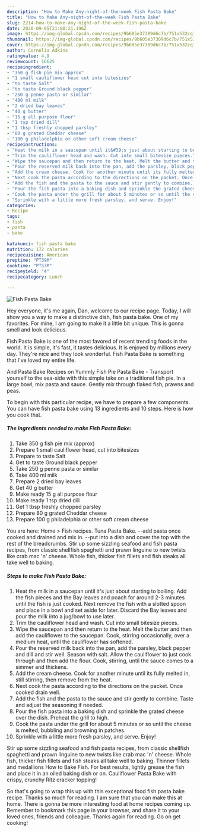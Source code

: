 ```yaml
---
description: "How to Make Any-night-of-the-week Fish Pasta Bake"
title: "How to Make Any-night-of-the-week Fish Pasta Bake"
slug: 2214-how-to-make-any-night-of-the-week-fish-pasta-bake
date: 2020-09-05T21:08:21.196Z
image: https://img-global.cpcdn.com/recipes/9b605e37309d6c7b/751x532cq70/fish-pasta-bake-recipe-main-photo.jpg
thumbnail: https://img-global.cpcdn.com/recipes/9b605e37309d6c7b/751x532cq70/fish-pasta-bake-recipe-main-photo.jpg
cover: https://img-global.cpcdn.com/recipes/9b605e37309d6c7b/751x532cq70/fish-pasta-bake-recipe-main-photo.jpg
author: Cornelia Adkins
ratingvalue: 4.9
reviewcount: 16625
recipeingredient:
- "350 g fish pie mix approx"
- "1 small cauliflower head cut into bitesizes"
- "to taste Salt"
- "to taste Ground black pepper"
- "250 g penne pasta or similar"
- "400 ml milk"
- "2 dried bay leaves"
- "40 g butter"
- "15 g all purpose flour"
- "1 tsp dried dill"
- "1 tbsp freshly chopped parsley"
- "80 g grated Cheddar cheese"
- "100 g philadelphia or other soft cream cheese"
recipeinstructions:
- "Heat the milk in a saucepan until it&#39;s just about starting to boiling. Add the fish pieces and the Bay leaves and poach for around 2-3 minutes until the fish is just cooked. Next remove the fish with a slotted spoon and place in a bowl and set aside for later. Discard the Bay leaves and pour the milk into a jug/bowl to use later."
- "Trim the cauliflower head and wash. Cut into small bitesize pieces."
- "Wipe the saucepan and then return to the heat. Melt the butter and then add the cauliflower to the saucepan. Cook, stirring occasionally, over a medium heat, until the cauliflower has softened."
- "Pour the reserved milk back into the pan, add the parsley, black pepper and dill and stir well. Season with salt. Allow the cauliflower to just cook through and then add the flour. Cook, stirring, until the sauce comes to a simmer and thickens."
- "Add the cream cheese. Cook for another minute until its fully melted in, still stirring, then remove from the heat."
- "Next cook the pasta according to the directions on the packet. Once cooked drain well."
- "Add the fish and the pasta to the sauce and stir gently to combine. Taste and adjust the seasoning if needed."
- "Pour the fish pasta into a baking dish and sprinkle the grated cheese over the dish. Preheat the grill to high."
- "Cook the pasta under the grill for about 5 minutes or so until the cheese is melted, bubbling and browning in patches."
- "Sprinkle with a little more fresh parsley, and serve. Enjoy!"
categories:
- Recipe
tags:
- fish
- pasta
- bake

katakunci: fish pasta bake 
nutrition: 172 calories
recipecuisine: American
preptime: "PT39M"
cooktime: "PT53M"
recipeyield: "4"
recipecategory: Lunch

---
```



![Fish Pasta Bake](https://img-global.cpcdn.com/recipes/9b605e37309d6c7b/751x532cq70/fish-pasta-bake-recipe-main-photo.jpg)

Hey everyone, it's me again, Dan, welcome to our recipe page. Today, I will show you a way to make a distinctive dish, fish pasta bake. One of my favorites. For mine, I am going to make it a little bit unique. This is gonna smell and look delicious.

Fish Pasta Bake is one of the most favored of recent trending foods in the world. It is simple, it's fast, it tastes delicious. It is enjoyed by millions every day. They're nice and they look wonderful. Fish Pasta Bake is something that I've loved my entire life.

And Pasta Bake Recipes on Yummly Fish Pie Pasta Bake - Transport yourself to the sea-side with this simple take on a traditional fish pie. In a large bowl, mix pasta and sauce. Gently mix through flaked fish, prawns and peas.


To begin with this particular recipe, we have to prepare a few components. You can have fish pasta bake using 13 ingredients and 10 steps. Here is how you cook that.

<!--inarticleads1-->

##### The ingredients needed to make Fish Pasta Bake:

1. Take 350 g fish pie mix (approx)
1. Prepare 1 small cauliflower head, cut into bitesizes
1. Prepare to taste Salt
1. Get to taste Ground black pepper
1. Take 250 g penne pasta or similar
1. Take 400 ml milk
1. Prepare 2 dried bay leaves
1. Get 40 g butter
1. Make ready 15 g all purpose flour
1. Make ready 1 tsp dried dill
1. Get 1 tbsp freshly chopped parsley
1. Prepare 80 g grated Cheddar cheese
1. Prepare 100 g philadelphia or other soft cream cheese


You are here: Home &gt; Fish recipes. Tuna Pasta Bake. --add pasta once cooked and drained and mix in. --put into a dish and cover the top with the rest of the breadcrumbs. Stir up some sizzling seafood and fish pasta recipes, from classic shellfish spaghetti and prawn linguine to new twists like crab mac &#39;n&#39; cheese. Whole fish, thicker fish fillets and fish steaks all take well to baking. 

<!--inarticleads2-->

##### Steps to make Fish Pasta Bake:

1. Heat the milk in a saucepan until it&#39;s just about starting to boiling. Add the fish pieces and the Bay leaves and poach for around 2-3 minutes until the fish is just cooked. Next remove the fish with a slotted spoon and place in a bowl and set aside for later. Discard the Bay leaves and pour the milk into a jug/bowl to use later.
1. Trim the cauliflower head and wash. Cut into small bitesize pieces.
1. Wipe the saucepan and then return to the heat. Melt the butter and then add the cauliflower to the saucepan. Cook, stirring occasionally, over a medium heat, until the cauliflower has softened.
1. Pour the reserved milk back into the pan, add the parsley, black pepper and dill and stir well. Season with salt. Allow the cauliflower to just cook through and then add the flour. Cook, stirring, until the sauce comes to a simmer and thickens.
1. Add the cream cheese. Cook for another minute until its fully melted in, still stirring, then remove from the heat.
1. Next cook the pasta according to the directions on the packet. Once cooked drain well.
1. Add the fish and the pasta to the sauce and stir gently to combine. Taste and adjust the seasoning if needed.
1. Pour the fish pasta into a baking dish and sprinkle the grated cheese over the dish. Preheat the grill to high.
1. Cook the pasta under the grill for about 5 minutes or so until the cheese is melted, bubbling and browning in patches.
1. Sprinkle with a little more fresh parsley, and serve. Enjoy!


Stir up some sizzling seafood and fish pasta recipes, from classic shellfish spaghetti and prawn linguine to new twists like crab mac &#39;n&#39; cheese. Whole fish, thicker fish fillets and fish steaks all take well to baking. Thinner fillets and medallions How to Bake Fish. For best results, lightly grease the fish and place it in an oiled baking dish or on. Cauliflower Pasta Bake with crispy, crunchy Ritz cracker topping! 

So that's going to wrap this up with this exceptional food fish pasta bake recipe. Thanks so much for reading. I am sure that you can make this at home. There is gonna be more interesting food at home recipes coming up. Remember to bookmark this page in your browser, and share it to your loved ones, friends and colleague. Thanks again for reading. Go on get cooking!
